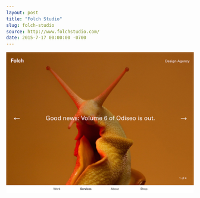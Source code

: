 ```yaml
---
layout: post
title: "Folch Studio"
slug: folch-studio
source: http://www.folchstudio.com/
date: 2015-7-17 00:00:00 -0700
---
```


<img src="/assets/img/screenshots/folch-studio.jpg">
